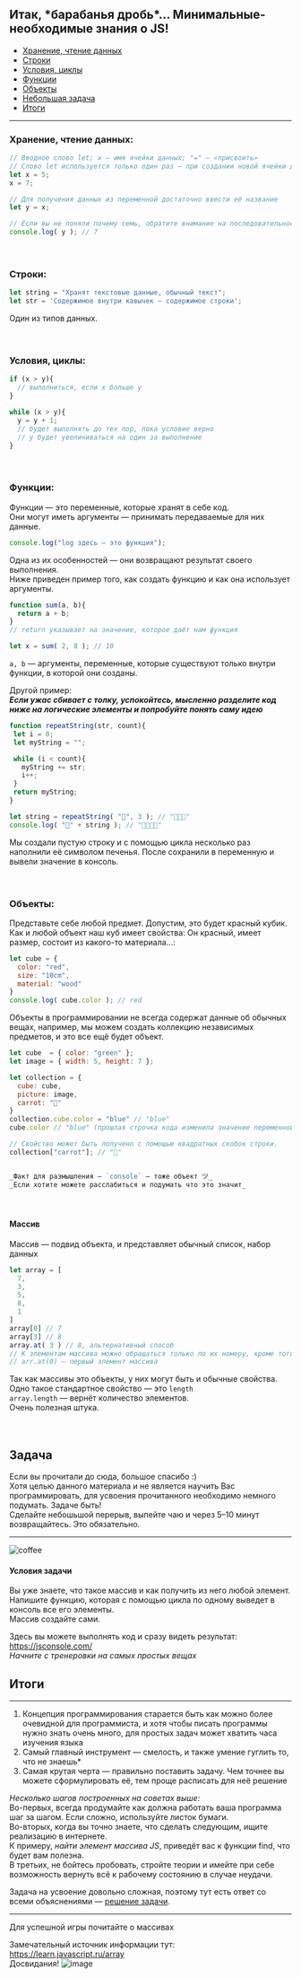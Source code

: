 




## Итак, \*барабанья дробь*... Минимальные-необходимые знания о JS!
+ [Хранение, чтение данных](https://github.com/zoodogood/piramide/blob/main/README.md#%D1%85%D1%80%D0%B0%D0%BD%D0%B5%D0%BD%D0%B8%D0%B5-%D1%87%D1%82%D0%B5%D0%BD%D0%B8%D0%B5-%D0%B4%D0%B0%D0%BD%D0%BD%D1%8B%D1%85)
+ [Строки](https://github.com/zoodogood/piramide/blob/main/README.md#%D1%81%D1%82%D1%80%D0%BE%D0%BA%D0%B8)
+ [Условия, циклы](https://github.com/zoodogood/piramide/blob/main/README.md#%D1%83%D1%81%D0%BB%D0%BE%D0%B2%D0%B8%D1%8F-%D1%86%D0%B8%D0%BA%D0%BB%D1%8B)
+ [Функции](https://github.com/zoodogood/piramide/blob/main/README.md#%D1%84%D1%83%D0%BD%D0%BA%D1%86%D0%B8%D0%B8)
+ [Объекты](https://github.com/zoodogood/piramide/blob/main/README.md#%D0%BE%D0%B1%D1%8A%D0%B5%D0%BA%D1%82%D1%8B)
+ [Небольшая задача](https://github.com/zoodogood/piramide/blob/main/README.md#%D0%B7%D0%B0%D0%B4%D0%B0%D1%87%D0%B0)
+ [Итоги](https://github.com/zoodogood/piramide/blob/main/README.md#%D0%B8%D1%82%D0%BE%D0%B3%D0%B8)
  
-----

### Хранение, чтение данных:  
```js
// Вводное слово let; x — имя ячейки данных; "=" — «присвоить»
// Слово let используется только один раз — при создании новой ячейки данных, верно говоря, переменной
let x = 5;
x = 7;

// Для получения данных из переменной достаточно ввести её название
let y = x;

// Если вы не поняли почему семь, обратите внимание на последовательность действий!
console.log( y ); // 7

```
  
ᅠ
### Строки:
```js
let string = "Хранят текстовые данные, обычный текст";
let str = 'Содержимое внутри кавычек — содержимое строки';

```
Один из типов данных.

  
ᅠ
### Условия, циклы:
```js
if (x > y){
  // выполниться, если x больше y
}

while (x > y){
  y = y + 1;
  // будет выполнять до тех пор, пока условие верно
  // y будет увеличиваться на один за выполнение
}
```
  
ᅠ
### Функции:  
Функции — это переменные, которые хранят в себе код.  
Они могут иметь аргументы — принимать передаваемые для них данные.
```js
console.log("log здесь — это функция");
```
Одна из их особенностей — они возвращают результат своего выполнения.  
Ниже приведен пример того, как создать функцию и как она использует аргументы.  
```js
function sum(a, b){
  return a + b;
}
// return указывает на значение, которое даёт нам функция

let x = sum( 2, 8 ); // 10
```
`a, b` — аргументы, переменные, которые существуют только внутри функции, в которой они созданы.  
  
  

Другой пример:  
**_Если ужас сбивает с толку, успокойтесь, мысленно разделите код ниже на логические элементы и попробуйте понять саму идею_**
```js
function repeatString(str, count){
 let i = 0;
 let myString = "";

 while (i < count){
   myString += str;
   i++;
 }
 return myString;
}

let string = repeatString( "🍪", 3 ); // "🍪🍪🍪"
console.log( "🦝" + string ); // "🦝🍪🍪🍪"
```
Мы создали пустую строку и с помощью цикла несколько раз наполнили её символом печенья. После сохранили в переменную и вывели значение в консоль.
  
ᅠ
### Объекты:
Представьте себе любой предмет. Допустим, это будет красный кубик. 
Как и любой объект наш куб имеет свойства: Он красный, имеет размер, состоит из какого-то материала...:
```js
let cube = {
  color: "red",
  size: "10cm",
  material: "wood"
}
console.log( cube.color ); // red
```
  
Объекты в программировании не всегда содержат данные об обычных вещах, например, мы можем создать коллекцию независимых предметов, и это все ещё будет объект.
```js
let cube  = { color: "green" };
let image = { width: 5, height: 7 };

let collection = {
  cube: cube,
  picture: image,
  carrot: "🥕"
}
collection.cube.color = "blue" // "blue"  
cube.color // "blue" (прошлая строчка кода изменила значение переменной-свойства color)

// Свойство может быть получено с помощью квадратных скобок строки.
collection["carrot"]; // "🥕"


_Факт для размышления — `console` — тоже объект ツ_  
_Если хотите можете расслабиться и подумать что это значит_

```
  
ᅠ
#### Массив
Массив — подвид объекта, и представляет обычный список, набор данных
```js
let array = [
  7,
  3,
  5,
  8,
  1
]
array[0] // 7
array[3] // 8
array.at( 3 ) // 8, альтернативный способ
// К элементам массива можно обращаться только по их номеру, кроме того нумерация начинается с нуля.
// arr.at(0) — первый элемент массива  

```
  
Так как массивы это объекты, у них могут быть и обычные свойства.
Одно такое стандартное свойство — это `length`  
`array.length` — вернёт количество элементов.  
Очень полезная штука.
 
  
  
ᅠ
## Задача
Если вы прочитали до сюда, большое спасибо :)  
Хотя целью данного материала и не является научить Вас программировать, для усвоения прочитанного необходимо немного подумать. Задаче быть!  
Сделайте небошьшой перерыв, выпейте чаю и через 5–10 минут возвращайтесь. Это обязательно.
  
  
***

![coffee](https://media.discordapp.net/attachments/803991213551255612/899512648373272596/dfb22326d9b5d91c.gif)
  
  
#### Условия задачи
Вы уже знаете, что такое массив и как получить из него любой элемент.
Напишите функцию, которая с помощью цикла по одному выведет в консоль все его элементы.  
Массив создайте сами.  
  
Здесь вы можете выполнять код и сразу видеть результат:  
https://jsconsole.com/  
_Начните с тренеровки на самых простых вещах_
  

## Итоги
***
1. Концепция программирования старается быть как можно более очевидной для программиста, и хотя чтобы писать программы нужно знать очень много, для простых задач может хватить часа изучения языка
2. Самый главный инструмент — смелость, и также умение гуглить то, что не знаешь*
3. Самая крутая черта — правильно поставить задачу. Чем точнее вы можете сформулировать её, тем проще расписать для неё решение
  
_Несколько шагов построенных на советах выше:_  
Во-первых, всегда продумайте как должна работать ваша программа шаг за шагом. Если сложно, используйте листок бумаги.  
Во-вторых, когда вы точно знаете, что сделать следующим, ищите реализацию в интернете.  
К примеру, _найти элемент массива JS_, приведёт вас к функции find, что будет вам полезна.  
В третьих, не бойтесь пробовать, стройте теории и имейте при себе возможность вернуть всё к рабочему состоянию в случае неудачи.  
  

Задача на усвоение довольно сложная, поэтому тут есть ответ со всеми объяснениями — [решение задачи](https://github.com/zoodogood/piramide/blob/main/resources/homework.md).  
  
***
Для успешной игры почитайте о массивах  
  
Замечательный источник информации тут:  
https://learn.javascript.ru/array  
Досвидания!
![image](https://images-ext-1.discordapp.net/external/www2ZBQ_g85ePokQyLc22m_XYuP7Do-1rskJT0MHmF4/%3Fwidth%3D1214%26height%3D683/https/media.discordapp.net/attachments/605085718947299389/812728041407119410/wallhaven-zxg7gj.jpg)
